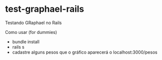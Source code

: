 test-graphael-rails
===================

Testando GRaphael no Rails

Como usar (for dummies)

- bundle install
- rails s
- cadastre alguns pesos que o gráfico aparecerá o localhost:3000/pesos